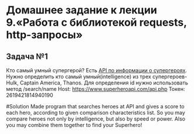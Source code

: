 # Домашнее задание к лекции 9.«Работа с библиотекой requests, http-запросы»
## Задача №1
Кто самый умный супергерой? Есть [API по информации о супергероях](https://superheroapi.com/?ref=apilist.fun#appearance). Нужно определить кто самый умный(intelligence) из трех супергероев- Hulk, Captain America, Thanos. Для определения id нужно использовать метод /search/name
Host: https://www.superheroapi.com/api.php
Токен: 2619421814940190

#Solution Made program that searches heroes at API and gives a score to each hero, according to given comparison characteristics list. So you may compare heroes not only by intelligence, but also by speed or power. Also you may combine them together to find your Superhero!